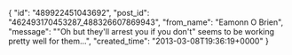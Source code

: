  {
   "id": "489922451043692",
   "post_id": "462493170453287_488326607869943",
   "from_name": "Eamonn O Brien",
   "message": "\"Oh but they'll arrest you if you don't\" seems to be working pretty well for them...",
   "created_time": "2013-03-08T19:36:19+0000"
 }
